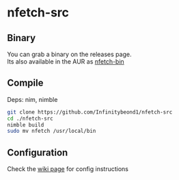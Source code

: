 # nfetch-src

## Binary
You can grab a binary on the releases page.</br> Its also available in the AUR as [nfetch-bin](https://aur.archlinux.org/packages/nfetch-bin)

## Compile

Deps: nim, nimble

```bash
git clone https://github.com/Infinitybeond1/nfetch-src
cd ./nfetch-src
nimble build
sudo mv nfetch /usr/local/bin
```

## Configuration
Check the [wiki page](https://github.com/Infinitybeond1/nfetch-src/wiki) for config instructions


